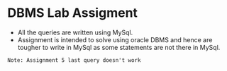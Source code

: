 # DBMS Lab Assigment

* All the queries are written using MySql.
* Assignment is intended to solve using oracle DBMS and hence are tougher to write in MySql as some statements are not there in MySql.

```
Note: Assignment 5 last query doesn't work
```
